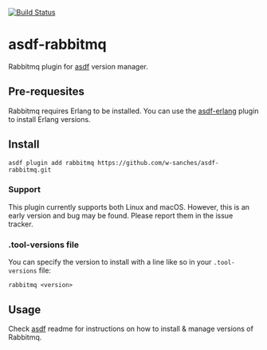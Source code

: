 [![Build Status](https://travis-ci.org/w-sanches/asdf-rabbitmq.svg?branch=master)](https://travis-ci.org/w-sanches/asdf-rabbitmq)

# asdf-rabbitmq

Rabbitmq plugin for [asdf](https://github.com/asdf-vm/asdf) version manager. 

## Pre-requesites 

Rabbitmq requires Erlang to be installed. You can use the [asdf-erlang](https://github.com/asdf-vm/asdf-erlang) plugin to install Erlang versions.

## Install

```
asdf plugin add rabbitmq https://github.com/w-sanches/asdf-rabbitmq.git
```

### Support

This plugin currently supports both Linux and macOS.
However, this is an early version and bug may be found. Please report them in the issue tracker.

### .tool-versions file

You can specify the version to install with a line like so in your `.tool-versions` file:

```
rabbitmq <version>
```

## Usage

Check [asdf](https://github.com/asdf-vm/asdf) readme for instructions on how to install & manage versions of Rabbitmq.
